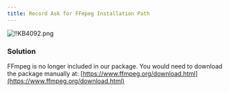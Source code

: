 ```yaml
---
title: Record Ask for FFmpeg Installation Path
---
```

![!!KB4092.png](/img/en/kb/KB4092.png)
### Solution
FFmpeg is no longer included in our package. You would need to download the package manually at: [https://www.ffmpeg.org/download.html](https://www.ffmpeg.org/download.html)
